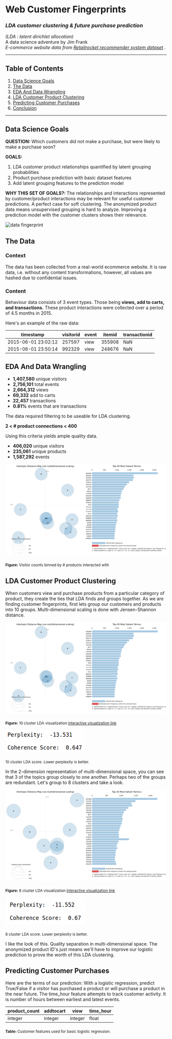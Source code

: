 # Web Customer Fingerprints

### _LDA customer clustering & future purchase prediction_  

_(LDA : latent dirichlet allocation)_  
A data science adventure by Jim Frank  
_E-commerce website data from  [Retailrocket recommender system dataset](https://www.kaggle.com/retailrocket/ecommerce-dataset) ._

---

## Table of Contents
1. [Data Science Goals](#data-science-goals)
2. [The Data](#the-data)
3. [EDA And Data Wrangling](#eda-and-data-wrangling)
4. [LDA Customer Product Clustering](#lda-customer-product-clustering)
5. [Predicting Customer Purchases](#predicting-customer-purchases)
6. [Conclusion](#conclusion)

---

## Data Science Goals

<b>QUESTION:  </b> 
Which customers did not make a purchase, but were likely to make a purchase soon?  

<b>GOALS:  </b> 
1. LDA customer product relationships quantified by latent grouping probabilities
2. Product purchase prediction with basic dataset features
3. Add latent grouping features to the prediction model 

<b>WHY THIS SET OF GOALS?:  </b> 
The relationships and interactions represented by customer/product interactions may be relevant for useful customer predictions. A perfect case for soft clustering. The anonymized product data means unsupervised grouping is hard to analyze. Improving a prediction model with the customer clusters shows their relevance.

![data fingerprint](http://www.datafingerprint.co.uk/dfplogo2right.jpg)

## The Data

### Context

The data has been collected from a real-world ecommerce website. It is raw data, i.e. without any content transformations, however, all values are hashed due to confidential issues.

### Content

Behaviour data consists of 3 event types. Those being **views, add to carts, and transactions.** These product interactions were collected over a period of 4.5 months in 2015.

Here's an example of the raw data:

| timestamp | visitorid | event | itemid | transactionid |
|--|--|--|--|--|
| 2015-06-01 23:02:12 | 257597 | view | 355908 | NaN |
| 2015-06-01 23:50:14 | 992329 | view | 248676 | NaN |

## EDA And Data Wrangling

* <b>1,407,580</b> unique visitors  
* <b>2,756,101</b> total events  
* <b>2,664,312</b> views  
* <b>69,332</b> add to carts  
* <b>22,457</b> transactions  
* <b>0.81%</b> events that are transactions  

The data required filtering to be useable for LDA clustering.

**2 < # product connections < 400**

Using this criteria yields ample quality data.  
* <b>406,020</b> unique visitors
* <b>235,061</b> unique products
* <b>1,587,292</b> events

![user product hist](https://github.com/truejimfrank/WebCustomerFingerprints/blob/master/img/cat10_ldavis.png)

<sub><b>Figure: </b> Visitor counts binned by # products interacted with </sub>

## LDA Customer Product Clustering

When customers view and purchase products from a particular category of product, they create the ties that LDA finds and groups together. As we are finding customer fingerprints, first lets group our customers and products into 10 groups. Multi-dimensional scaling is done with Jensen-Shannon distance.

![lda10](https://github.com/truejimfrank/WebCustomerFingerprints/blob/master/img/cat10_ldavis.png)

<sub><b>Figure: </b> 10 cluster LDA visualization [interactive visualization link](https://github.com/truejimfrank/WebCustomerFingerprints/blob/master/notebooks/cat10_lda.html)</sub>


![lda10score](https://github.com/truejimfrank/WebCustomerFingerprints/blob/master/img/cat10_scores.png)

<sub><b></b> 10 cluster LDA score. Lower perplexity is better. </sub>

In the 2-dimension representation of multi-dimensional space, you can see that 3 of the topics group closely to one another. Perhaps two of the groups are redundant. Let's group to 8 clusters and take a look.

![lda8](https://github.com/truejimfrank/WebCustomerFingerprints/blob/master/img/cat8_ldavis.png)

<sub><b>Figure: </b> 8 cluster LDA visualization [interactive visualization link](https://github.com/truejimfrank/WebCustomerFingerprints/blob/master/notebooks/cat8_lda.html)</sub>

![lda8score](https://github.com/truejimfrank/WebCustomerFingerprints/blob/master/img/cat8_scores.png)

<sub><b></b> 8 cluster LDA score. Lower perplexity is better. </sub>

I like the look of this. Quality separation in multi-dimensional space. The anonymized product ID's just means we'll have to improve our logistic prediction to prove the worth of this LDA clustering.

## Predicting Customer Purchases

Here are the terms of our prediction: With a logistic regression, predict True/False if a visitor has purchased a product or will purchase a product in the near future. The time_hour feature attempts to track customer activity. It is number of hours between earliest and latest events.

| product_count | addtocart | view | time_hour |
|--|--|--|--|
| integer | integer | integer | float |

<sub><b>Table: </b> Customer features used for basic logistic regression. </sub>


